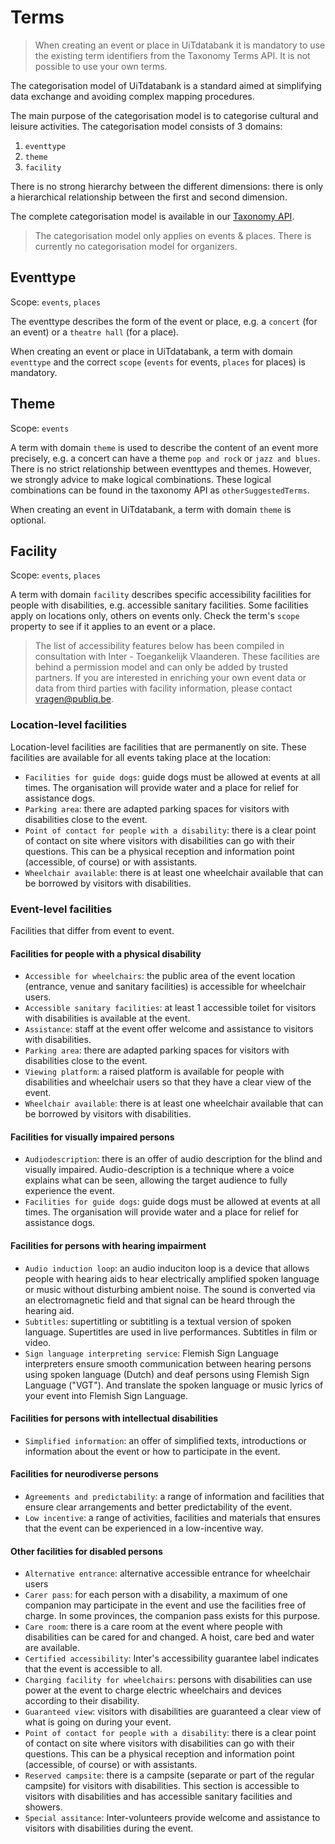 # Terms

<!-- theme: warning -->

> When creating an event or place in UiTdatabank it is mandatory to use the existing term identifiers from the Taxonomy Terms API. It is not possible to use your own terms.

The categorisation model of UiTdatabank is a standard aimed at simplifying data exchange and avoiding complex mapping procedures.

The main purpose of the categorisation model is to categorise cultural and leisure activities. The categorisation model consists of 3 domains:

1. `eventtype`
2. `theme`
3. `facility`

There is no strong hierarchy between the different dimensions: there is only a hierarchical relationship between the first and second dimension.

The complete categorisation model is available in our [Taxonomy API](https://docs.publiq.be/docs/uitdatabank/4047c82490760-list-taxonomy-terms).

> The categorisation model only applies on events & places. There is currently no categorisation model for organizers.

## Eventtype

Scope: `events`, `places`

The eventtype describes the form of the event or place, e.g. a `concert` (for an event) or a `theatre hall` (for a place).

When creating an event or place in UiTdatabank, a term with domain `eventtype` and the correct `scope` (`events` for events, `places` for places) is mandatory.

## Theme

Scope: `events`

A term with domain `theme` is used to describe the content of an event more precisely, e.g. a concert can have a theme `pop and rock` or `jazz and blues`.
There is no strict relationship between eventtypes and themes. However, we strongly advice to make logical combinations. These logical combinations can be found in the taxonomy API as `otherSuggestedTerms`.

When creating an event in UiTdatabank, a term with domain `theme` is optional.

## Facility

Scope: `events`, `places`

A term with domain `facility` describes specific accessibility facilities for people with disabilities, e.g. accessible sanitary facilities. Some facilities apply on locations only, others on events only. Check the term's `scope` property to see if it applies to an event or a place.

> The list of accessibility features below has been compiled in consultation with Inter - Toegankelijk Vlaanderen. These facilities are behind a permission model and can only be added by trusted partners. If you are interested in enriching your own event data or data from third parties with facility information, please contact <vragen@publiq.be>.

### Location-level facilities

Location-level facilities are facilities that are permanently on site. These facilities are available for all events taking place at the location:

* `Facilities for guide dogs`: guide dogs must be allowed at events at all times. The organisation will provide water and a place for relief for assistance dogs.
* `Parking area`: there are adapted parking spaces for visitors with disabilities close to the event.
* `Point of contact for people with a disability`: there is a clear point of contact on site where visitors with disabilities can go with their questions. This can be a physical reception and information point (accessible, of course) or with assistants.
* `Wheelchair available`: there is at least one wheelchair available that can be borrowed by visitors with disabilities.

### Event-level facilities

Facilities that differ from event to event.

#### Facilities for people with a physical disability

* `Accessible for wheelchairs`: the public area of the event location (entrance, venue and sanitary facilities) is accessible for wheelchair users.
* `Accessible sanitary facilities`: at least 1 accessible toilet for visitors with disabilities is available at the event.
* `Assistance`: staff at the event offer welcome and assistance to visitors with disabilities.
* `Parking area`: there are adapted parking spaces for visitors with disabilities close to the event.
* `Viewing platform`: a raised platform is available for people with disabilities and wheelchair users so that they have a clear view of the event.
* `Wheelchair available`: there is at least one wheelchair available that can be borrowed by visitors with disabilities.

#### Facilities for visually impaired persons

* `Audiodescription`: there is an offer of audio description for the blind and visually impaired. Audio-description is a technique where a voice explains what can be seen, allowing the target audience to fully experience the event.
* `Facilities for guide dogs`: guide dogs must be allowed at events at all times. The organisation will provide water and a place for relief for assistance dogs.

#### Facilities for persons with hearing impairment

* `Audio induction loop`: an audio induciton loop is a device that allows people with hearing aids to hear electrically amplified spoken language or music without disturbing ambient noise. The sound is converted via an electromagnetic field and that signal can be heard through the hearing aid.
* `Subtitles`: supertitling or subtitling is a textual version of spoken language. Supertitles are used in live performances. Subtitles in film or video.
* `Sign language interpreting service`: Flemish Sign Language interpreters ensure smooth communication between hearing persons using spoken language (Dutch) and deaf persons using Flemish Sign Language ("VGT"). And translate the spoken language or music lyrics of your event into Flemish Sign Language.

#### Facilities for persons with intellectual disabilities

* `Simplified information`: an offer of simplified texts, introductions or information about the event or how to participate in the event.

#### Facilities for neurodiverse persons

* `Agreements and predictability`: a range of information and facilities that ensure clear arrangements and better predictability of the event.
* `Low incentive`: a range of activities, facilities and materials that ensures that the event can be experienced in a low-incentive way.

#### Other facilities for disabled persons

* `Alternative entrance`: alternative accessible entrance for wheelchair users
* `Carer pass`: for each person with a disability, a maximum of one companion may participate in the event and use the facilities free of charge. In some provinces, the companion pass exists for this purpose.
* `Care room`: there is a care room at the event where people with disabilities can be cared for and changed. A hoist, care bed and water are available.
* `Certified accessibility`: Inter's accessibility guarantee label indicates that the event is accessible to all.
* `Charging facility for wheelchairs`: persons with disabilities can use power at the event to charge electric wheelchairs and devices according to their disability.
* `Guaranteed view`: visitors with disabilities are guaranteed a clear view of what is going on during your event.
* `Point of contact for people with a disability`: there is a clear point of contact on site where visitors with disabilities can go with their questions. This can be a physical reception and information point (accessible, of course) or with assistants.
* `Reserved campsite`: there is a campsite (separate or part of the regular campsite) for visitors with disabilities. This section is accessible to visitors with disabilities and has accessible sanitary facilities and showers.
* `Special assitance`: Inter-volunteers provide welcome and assistance to visitors with disabilities during the event.
